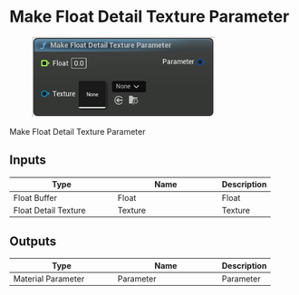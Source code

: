 # Make Float Detail Texture Parameter

<div align="left" data-full-width="false">

<figure><img src="Make_Float_Detail_Texture_Parameter.png" alt=""><figcaption></figcaption></figure>

</div>

Make Float Detail Texture Parameter

## Inputs

<table>
<thead><tr><th width="170">Type</th><th width="170">Name</th><th>Description</th></tr></thead>
<tbody>
<tr><td>Float Buffer</td><td>Float</td><td>Float</td></tr>
<tr><td>Float Detail Texture</td><td>Texture</td><td>Texture</td></tr>
</tbody>
</table>

## Outputs

<table>
<thead><tr><th width="170">Type</th><th width="170">Name</th><th>Description</th></tr></thead>
<tbody>
<tr><td>Material Parameter</td><td>Parameter</td><td>Parameter</td></tr>
</tbody>
</table>